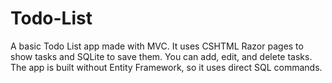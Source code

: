 # Todo-List
A basic Todo List app made with MVC. It uses CSHTML Razor pages to show tasks and SQLite to save them. You can add, edit, and delete tasks. The app is built without Entity Framework, so it uses direct SQL commands. 
